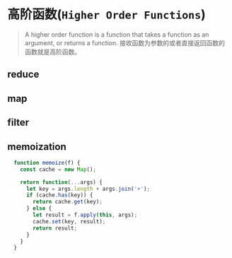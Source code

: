 # 高阶函数(`Higher Order Functions`)

> A higher order function is a function that takes a function as an argument, or returns a function.
> 接收函数为参数的或者直接返回函数的函数就是高阶函数。

## reduce

## map

## filter

## memoization

```js
  function memoize(f) {
    const cache = new Map();

    return function(...args) {
      let key = args.length + args.join('+');
      if (cache.has(key)) {
        return cache.get(key);
      } else {
        let result = f.apply(this, args);
        cache.set(key, result);
        return result;
      }
    }
  }
```
